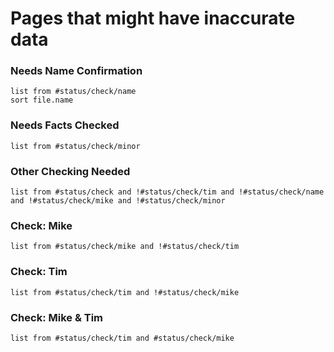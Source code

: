 # Pages that might have inaccurate data

### Needs Name Confirmation
```dataview
list from #status/check/name 
sort file.name
```

### Needs Facts Checked
```dataview
list from #status/check/minor 
```

### Other Checking Needed
```dataview
list from #status/check and !#status/check/tim and !#status/check/name and !#status/check/mike and !#status/check/minor
```

### Check: Mike
```dataview
list from #status/check/mike and !#status/check/tim
```

### Check: Tim
```dataview
list from #status/check/tim and !#status/check/mike
```

### Check: Mike & Tim
```dataview
list from #status/check/tim and #status/check/mike
```

